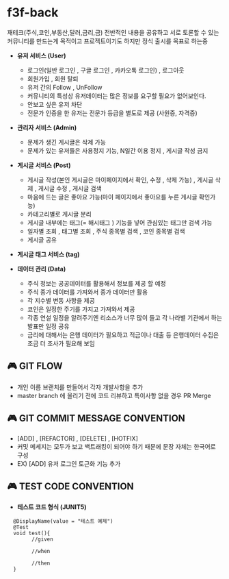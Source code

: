 # f3f-back
재테크(주식,코인,부동산,달러,금리,금) 전반적인 내용을 공유하고 서로 토론할 수 있는 커뮤니티를 만드는게 목적이고 프로젝트이기도 하지만 정식 출시를 목표로 하는중

- **유저 서비스 (User)**
    - 로그인(일반 로그인 , 구글 로그인 , 카카오톡 로그인) , 로그아웃
    - 회원가입 , 회원 탈퇴
    - 유저 간의 Follow , UnFollow
    - 커뮤니티의 특성상 유저데이터는 많은 정보를 요구할 필요가 없어보인다.
    - 안보고 싶은 유저 차단
    - 전문가 인증을 한 유저는 전문가 등급을 별도로 제공 (사원증, 자격증)
    
- **관리자 서비스 (Admin)**
    - 문제가 생긴 게시글은 삭제 가능
    - 문제가 있는 유저들은 사용정지 기능, N일간 이용 정지 , 게시글 작성 금지
    
- **게시글 서비스 (Post)**
    - 게시글 작성(본인 게시글은 마이페이지에서 확인, 수정 , 삭제 가능) , 게시글 삭제 , 게시글 수정 , 게시글 검색
    - 마음에 드는 글은 좋아요 가능(마이 페이지에서 좋아요를 누른 게시글 확인가능)
    - 카테고리별로 게시글 분리
    - 게시글 내부에는 태그(= 해시태그 ) 기능을 넣어 관심있는 태그만 검색 가능
    - 일자별 조회 , 태그별 조회 , 주식 종목별 검색 , 코인 종목별 검색
    - 게시글 공유
- **게시글 태그 서비스 (tag)**    

- **데이터 관리 (Data)**
    - 주식 정보는 공공데이터를 활용해서 정보를 제공 할 예정
    - 주식 종가 데이터를 가져와서 종가 데이터만 활용
    - 각 지수별 변동 사항을 제공
    - 코인은 일정한 주기를 가지고 가져와서 제공
    - 각종 연설 일정을 알려주기엔 리소스가 너무 많이 들고 각 나라별 기관에서 하는 발표만 일정 공유
    - 금리에 대해서는 은행 데이터가 필요하고 적금이나 대출 등 은행데이터 수집은 조금 더 조사가 필요해 보임

## 🎮 GIT FLOW

   * 개인 이름 브랜치를 만들어서 각자 개발사항을 추가 
   * master branch 에 올리기 전에 코드 리뷰하고 특이사항 없을 경우 PR Merge

## 🎮 GIT COMMIT MESSAGE CONVENTION
   * [ADD] , [REFACTOR] , [DELETE] , [HOTFIX]
   * 커밋 메세지는 모두가 보고 백트래킹이 되어야 하기 때문에 문장 자체는 한국어로 구성 
   * EX) [ADD] 유저 로그인 토근화 기능 추가

## 🎮 TEST CODE CONVENTION
- **테스트 코드 형식 (JUNIT5)**
````
  @DisplayName(value = "테스트 예제")
  @Test
  void test(){
        //given
        
        //when
        
        //then
  }

